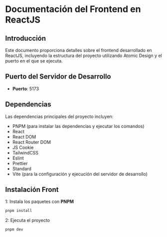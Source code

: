 # Documentación del Frontend en ReactJS

## Introducción

Este documento proporciona detalles sobre el frontend desarrollado en ReactJS, incluyendo la estructura del proyecto utilizando Atomic Design y el puerto en el que se ejecuta.

## Puerto del Servidor de Desarrollo

- **Puerto**: 5173

## Dependencias

Las dependencias principales del proyecto incluyen:

- PNPM (para instalar las dependencias y ejecutar los comandos)
- React
- React DOM
- React Router DOM
- JS Cookie
- TailwindCSS
- Eslint
- Prettier
- Standard
- Vite (para la configuración y ejecución del servidor de desarrollo)

## Instalación Front

1: Instala los paquetes con **PNPM**

```sh
pnpm install
```

2: Ejecuta el proyecto

```sh
pnpm dev
```
